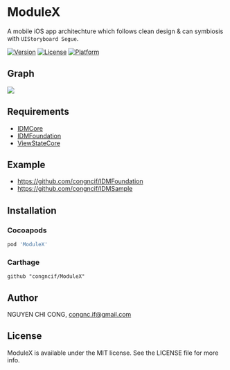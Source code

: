 # ModuleX

A mobile iOS app architechture which follows clean design & can symbiosis with `UIStoryboard Segue`.

[![Version](https://img.shields.io/cocoapods/v/ModuleX.svg?style=flat)](https://cocoapods.org/pods/ModuleX)
[![License](https://img.shields.io/cocoapods/l/ModuleX.svg?style=flat)](https://cocoapods.org/pods/ModuleX)
[![Platform](https://img.shields.io/cocoapods/p/ModuleX.svg?style=flat)](https://cocoapods.org/pods/ModuleX)

## Graph

<img src="https://i.imgur.com/Th2ysU8.jpg"/>

## Requirements

* [IDMCore](https://github.com/congncif/IDMCore "IDMCore")
* [IDMFoundation](https://github.com/congncif/IDMFoundation "IDMFoundation")
* [ViewStateCore](https://github.com/congncif/ViewStateCore "ViewStateCore")

## Example

* https://github.com/congncif/IDMFoundation
* https://github.com/congncif/IDMSample

## Installation

### Cocoapods
```ruby
pod 'ModuleX'
```

### Carthage
```
github "congncif/ModuleX"
```

## Author

NGUYEN CHI CONG, congnc.if@gmail.com

## License

ModuleX is available under the MIT license. See the LICENSE file for more info.

